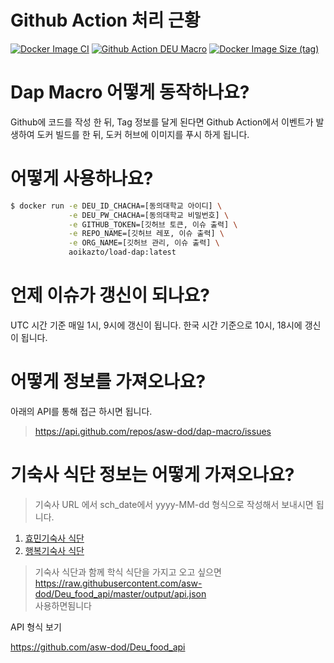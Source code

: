 # Github Action 처리 근황

[![Docker Image CI](https://github.com/asw-dod/dap-macro/actions/workflows/docker-image.yml/badge.svg)](https://github.com/asw-dod/dap-macro/actions/workflows/docker-image.yml) [![Github Action DEU Macro](https://github.com/asw-dod/dap-macro/actions/workflows/docker-deu-macro.yml/badge.svg)](https://github.com/asw-dod/dap-macro/actions/workflows/docker-deu-macro.yml) [![Docker Image Size (tag)](https://img.shields.io/docker/image-size/aoikazto/load-dap/latest)](https://hub.docker.com/repository/docker/aoikazto/load-dap)

# Dap Macro 어떻게 동작하나요?

Github에 코드를 작성 한 뒤, Tag 정보를 달게 된다면 Github Action에서 이벤트가 발생하여 도커 빌드를 한 뒤, 도커 허브에 이미지를 푸시 하게 됩니다.

# 어떻게 사용하나요?

```sh
$ docker run -e DEU_ID_CHACHA=[동의대학교 아이디] \
             -e DEU_PW_CHACHA=[동의대학교 비밀번호] \
             -e GITHUB_TOKEN=[깃허브 토큰, 이슈 출력] \
             -e REPO_NAME=[깃허브 레포, 이슈 출력] \
             -e ORG_NAME=[깃허브 관리, 이슈 출력] \
             aoikazto/load-dap:latest
```

# 언제 이슈가 갱신이 되나요?

UTC 시간 기준 매일 1시, 9시에 갱신이 됩니다. 한국 시간 기준으로 10시, 18시에 갱신이 됩니다.

# 어떻게 정보를 가져오나요?

아래의 API를 통해 접근 하시면 됩니다.
> https://api.github.com/repos/asw-dod/dap-macro/issues

# 기숙사 식단 정보는 어떻게 가져오나요? 
> 기숙사 URL 에서 sch_date에서 yyyy-MM-dd 형식으로 작성해서 보내시면 됩니다.

1. [효민기숙사 식단](https://dorm.deu.ac.kr/hyomin/food/getWeeklyMenu.kmc?locgbn=DE&sch_date=2022-03-24)
2. [행복기숙사 식단](https://dorm.deu.ac.kr/deu/food/indexFoodList.kmc?locgbn=DE&sch_date=2022-03-24)

> 기숙사 식단과 함께 학식 식단을 가지고 오고 싶으면 <br>
https://raw.githubusercontent.com/asw-dod/Deu_food_api/master/output/api.json<br>
사용하면됨니다

API 형식 보기<Br>

https://github.com/asw-dod/Deu_food_api
